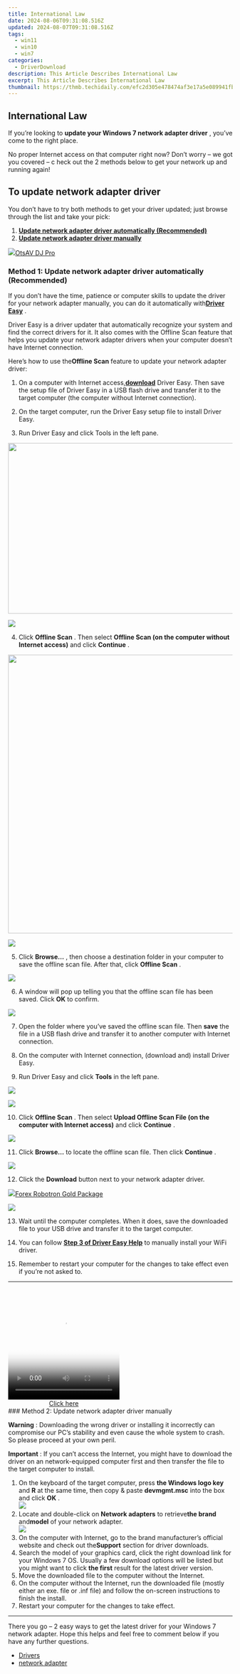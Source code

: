 ```yaml
---
title: International Law
date: 2024-08-06T09:31:08.516Z
updated: 2024-08-07T09:31:08.516Z
tags:
  - win11
  - win10
  - win7
categories:
  - DriverDownload
description: This Article Describes International Law
excerpt: This Article Describes International Law
thumbnail: https://thmb.techidaily.com/efc2d305e478474af3e17a5e089941fb3280acaab989de35873f384ab0ed53cb.jpg
---
```


## International Law

If you’re looking to **update your Windows 7 network adapter driver** ,  you’ve come to the right place.

 No proper Internet access on that computer right now? Don’t worry – we got you covered – c heck out the 2 methods below to get your network up and running again!

## To update network adapter driver

 You don’t have to try both methods to get your driver updated; just browse through the list and take your pick:

1. [**Update network adapter driver automatically (Recommended)**](https://www.drivereasy.com/knowledge/network-adapter-driver-download-in-windows-7/#M1)
2. **[Update network adapter driver manually](https://tools.techidaily.com/drivereasy/download/)**

<!-- affiliate ads begin -->
<a href="https://otszone.ots7.com/order/checkout.php?PRODS=4713321&QTY=1&AFFILIATE=108875&CART=1"><img src="https://green.ots7.com/screenshots/OtsAV/OtsAVDJ1.90-300x188.jpg" border="0">OtsAV DJ Pro</a>
<!-- affiliate ads end -->
### Method 1: Update network adapter driver automatically (Recommended)

 If you don’t have the time, patience or computer skills to update the driver for your network adapter manually, you can do it automatically with[**Driver Easy**](https://tools.techidaily.com/drivereasy/download/) .

 Driver Easy is a driver updater that automatically recognize your system and find the correct drivers for it. It also comes with the Offline Scan feature that helps you update your network adapter drivers when your computer doesn’t have Internet connection.

 Here’s how to use the**Offline Scan** feature to update your network adapter driver:

 1) On a computer with Internet access,[**download**](https://tools.techidaily.com/drivereasy/download/) Driver Easy. Then save the setup file of Driver Easy in a USB flash drive and transfer it to the target computer (the computer without Internet connection).

 2) On the target computer, run the Driver Easy setup file to install Driver Easy.

 3) Run Driver Easy and click Tools in the left pane.

<!-- affiliate ads begin -->
<a href="https://ship7com.pxf.io/c/5597632/1509856/17634" target="_top" id="1509856"><img src="//a.impactradius-go.com/display-ad/17634-1509856" border="0" alt="" width="730" height="383"/></a>
<!-- affiliate ads end -->
![](https://images.drivereasy.com/wp-content/uploads/2019/06/image-174.png)

 4) Click **Offline Scan** . Then select **Offline Scan (on the computer without Internet access)** and click **Continue** .

<!-- affiliate ads begin -->
<a href="https://electronicx.pxf.io/c/5597632/1872496/14483" target="_top" id="1872496"><img src="//a.impactradius-go.com/display-ad/14483-1872496" border="0" alt="" width="750" height="625"/></a><img height="0" width="0" src="https://imp.pxf.io/i/5597632/1872496/14483" style="position:absolute;visibility:hidden;" border="0" />
<!-- affiliate ads end -->
![](https://images.drivereasy.com/wp-content/uploads/2019/06/image-175.png)

 5) Click **Browse…** , then choose a destination folder in your computer to save the offline scan file. After that, click **Offline Scan** .

![](https://images.drivereasy.com/wp-content/uploads/2019/06/image-176.png)

 6) A window will pop up telling you that the offline scan file has been saved. Click **OK**  to confirm.

![](https://images.drivereasy.com/wp-content/uploads/2019/06/image-177.png)

 7) Open the folder where you’ve saved the offline scan file. Then **save** the file in a USB flash drive and transfer it to another computer with Internet connection.

 8) On the computer with Internet connection, (download and) install Driver Easy.

 9) Run Driver Easy and click **Tools** in the left pane.

<!-- affiliate ads begin -->
<a href="https://estore.winxdvd.com/order/checkout.php?PRODS=12653853&QTY=1&AFFILIATE=108875&CART=1"><img src="https://secure.avangate.com/images/merchant/bcb41ccdc4363c6848a1d760f26c28a0/products/14_videoproc-converter-ai-box.png" border="0"></a>
<!-- affiliate ads end -->
![](https://images.drivereasy.com/wp-content/uploads/2019/06/image-174.png)

 10) Click **Offline Scan** . Then select **Upload Offline Scan File (on the computer with Internet access)** and click **Continue** .

![](https://images.drivereasy.com/wp-content/uploads/2019/06/image-178.png)

 11) Click **Browse…**  to locate the offline scan file. Then click **Continue** .

![](https://images.drivereasy.com/wp-content/uploads/2019/06/image-179.png)

 12) Click the **Download** button next to your network adapter driver.

<!-- affiliate ads begin -->
<a href="https://secure.2checkout.com/order/checkout.php?PRODS=4727541&QTY=1&AFFILIATE=108875&CART=1"><img src="https://secure.avangate.com/images/merchant/5f4f7141b65a730b4efb0e0d51f63e94/products/copy_copy_forexrobotronbox.gif" border="0">Forex Robotron Gold Package</a>
<!-- affiliate ads end -->
![](https://images.drivereasy.com/wp-content/uploads/2019/06/image-181.png)

 13) Wait until the computer completes. When it does, save the downloaded file to your USB drive and transfer it to the target computer.

 14) You can follow [**Step 3 of Driver Easy Help**](https://tools.techidaily.com/drivereasy/download/) to manually install your WiFi driver.

 15) Remember to restart your computer for the changes to take effect even if you’re not asked to.

---

<!-- affiliate ads begin -->
<span id="1997795">
					<video width="250" height="250" style="cursor:pointer"
           poster="//a.impactradius-go.com/display-clicktoplayimage/1997795.jpeg"
           onclick="if(!this.playClicked){this.play();this.setAttribute('controls',true);this.playClicked=true;}">
	   <source src="//a.impactradius-go.com/display-ad/23621-1997795">
	   <img src="//a.impactradius-go.com/display-clicktoplayimage/1997795.jpeg" style="border: none; height: 100%; width: 100%; object-fit: contain">
	</video>
	<div style="width:250px;text-align:center"><a href="javascript:window.open(decodeURIComponent('https%3A%2F%2Fproteahair.pxf.io%2Fc%2F5597632%2F1997795%2F23621'), '_blank');void(0);">Click here</a></div>
</span>
<img height="0" width="0" src="https://imp.pxf.io/i/5597632/1997795/23621" style="position:absolute;visibility:hidden;" border="0" />
<!-- affiliate ads end -->
### Method 2: Update network adapter driver manually

**Warning** : Downloading the wrong driver or installing it incorrectly can compromise our PC’s stability and even cause the whole system to crash. So please proceed at your own peril.

**Important** : If you can’t access the Internet, you might have to download the driver on an network-equipped computer first and then transfer the file to the target computer to install.

1. On the keyboard of the target computer, press  **the Windows logo key**  and   **R** at the same time, then copy & paste **devmgmt.msc**  into the box and click  **OK**  .  
![](https://images.drivereasy.com/wp-content/uploads/2018/07/img_5b50135d9ffd2.jpg)
2. Locate and double-click on **Network adapters** to retrieve**the brand** and**model** of your network adapter.  
![](https://images.drivereasy.com/wp-content/uploads/2018/07/img_5b501322334d1.jpg)
3. On the computer with Internet, go to the brand manufacturer’s official website and check out the**Support** section for driver downloads.
4. Search the model of your graphics card, click the right download link for your Windows 7 OS. Usually a few download options will be listed but you might want to click **the first** result for the latest driver version.
5. Move the downloaded file to the computer without the Internet.
6. On the computer without the Internet, run the downloaded file (mostly either an exe. file or .inf file) and follow the on-screen instructions to finish the install.
7. Restart your computer for the changes to take effect.

---

 There you go – 2 easy ways to get the latest driver for your Windows 7 network adapter. Hope this helps and feel free to comment below if you have any further questions.

* [Drivers](https://tools.techidaily.com/drivereasy/download/)
* [network adapter](https://tools.techidaily.com/drivereasy/download/)

<ins class="adsbygoogle"
     style="display:block"
     data-ad-format="autorelaxed"
     data-ad-client="ca-pub-7571918770474297"
     data-ad-slot="1223367746"></ins>



<ins class="adsbygoogle"
     style="display:block"
     data-ad-client="ca-pub-7571918770474297"
     data-ad-slot="8358498916"
     data-ad-format="auto"
     data-full-width-responsive="true"></ins>
